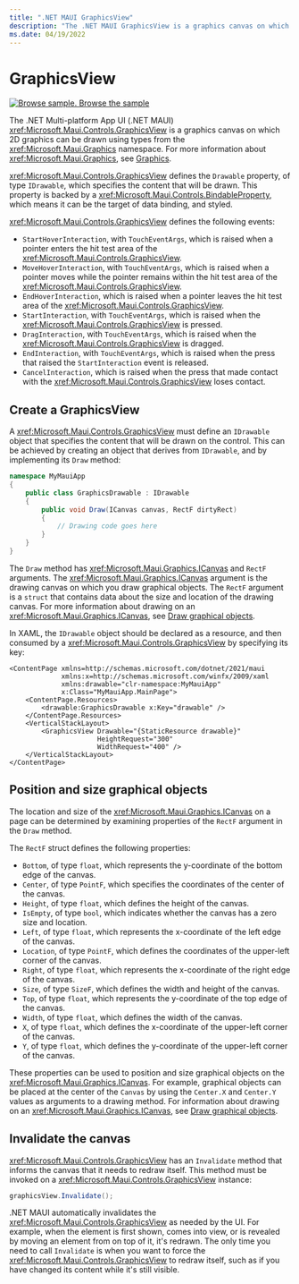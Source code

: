 ```yaml
---
title: ".NET MAUI GraphicsView"
description: "The .NET MAUI GraphicsView is a graphics canvas on which 2D graphics can be drawn using types from the Microsoft.Maui.Graphics namespace."
ms.date: 04/19/2022
---
```


# GraphicsView

[![Browse sample.](~/media/code-sample.png) Browse the sample](/samples/dotnet/maui-samples/userinterface-graphicsview)

The .NET Multi-platform App UI (.NET MAUI) <xref:Microsoft.Maui.Controls.GraphicsView> is a graphics canvas on which 2D graphics can be drawn using types from the <xref:Microsoft.Maui.Graphics> namespace. For more information about <xref:Microsoft.Maui.Graphics>, see [Graphics](~/user-interface/graphics/index.md).

<xref:Microsoft.Maui.Controls.GraphicsView> defines the `Drawable` property, of type `IDrawable`, which specifies the content that will be drawn. This property is backed by a <xref:Microsoft.Maui.Controls.BindableProperty>, which means it can be the target of data binding, and styled.

<xref:Microsoft.Maui.Controls.GraphicsView> defines the following events:

- `StartHoverInteraction`, with `TouchEventArgs`, which is raised when a pointer enters the hit test area of the <xref:Microsoft.Maui.Controls.GraphicsView>.
- `MoveHoverInteraction`, with `TouchEventArgs`, which is raised when a pointer moves while the pointer remains within the hit test area of the <xref:Microsoft.Maui.Controls.GraphicsView>.
- `EndHoverInteraction`, which is raised when a pointer leaves the hit test area of the <xref:Microsoft.Maui.Controls.GraphicsView>.
- `StartInteraction`, with `TouchEventArgs`, which is raised when the <xref:Microsoft.Maui.Controls.GraphicsView> is pressed.
- `DragInteraction`, with `TouchEventArgs`, which is raised when the <xref:Microsoft.Maui.Controls.GraphicsView> is dragged.
- `EndInteraction`, with `TouchEventArgs`, which is raised when the press that raised the `StartInteraction` event is released.
- `CancelInteraction`, which is raised when the press that made contact with the <xref:Microsoft.Maui.Controls.GraphicsView> loses contact.

## Create a GraphicsView

A <xref:Microsoft.Maui.Controls.GraphicsView> must define an `IDrawable` object that specifies the content that will be drawn on the control. This can be achieved by creating an object that derives from `IDrawable`, and by implementing its `Draw` method:

```csharp
namespace MyMauiApp
{
    public class GraphicsDrawable : IDrawable
    {
        public void Draw(ICanvas canvas, RectF dirtyRect)
        {
            // Drawing code goes here
        }      
    }
}
```

The `Draw` method has <xref:Microsoft.Maui.Graphics.ICanvas> and `RectF` arguments. The <xref:Microsoft.Maui.Graphics.ICanvas> argument is the drawing canvas on which you draw graphical objects. The `RectF` argument is a `struct` that contains data about the size and location of the drawing canvas. For more information about drawing on an <xref:Microsoft.Maui.Graphics.ICanvas>, see [Draw graphical objects](~/user-interface/graphics/draw.md).

In XAML, the `IDrawable` object should be declared as a resource, and then consumed by a <xref:Microsoft.Maui.Controls.GraphicsView> by specifying its key:

```xaml
<ContentPage xmlns=http://schemas.microsoft.com/dotnet/2021/maui
             xmlns:x=http://schemas.microsoft.com/winfx/2009/xaml
             xmlns:drawable="clr-namespace:MyMauiApp"
             x:Class="MyMauiApp.MainPage">
    <ContentPage.Resources>
        <drawable:GraphicsDrawable x:Key="drawable" />
    </ContentPage.Resources>
    <VerticalStackLayout>
        <GraphicsView Drawable="{StaticResource drawable}"
                      HeightRequest="300"
                      WidthRequest="400" />
    </VerticalStackLayout>
</ContentPage>
```

## Position and size graphical objects

The location and size of the <xref:Microsoft.Maui.Graphics.ICanvas> on a page can be determined by examining properties of the `RectF` argument in the `Draw` method.

The `RectF` struct defines the following properties:

- `Bottom`, of type `float`, which represents the y-coordinate of the bottom edge of the canvas.
- `Center`, of type `PointF`, which specifies the coordinates of the center of the canvas.
- `Height`, of type `float`, which defines the height of the canvas.
- `IsEmpty`, of type `bool`, which indicates whether the canvas has a zero size and location.
- `Left`, of type `float`, which represents the x-coordinate of the left edge of the canvas.
- `Location`, of type `PointF`, which defines the coordinates of the upper-left corner of the canvas.
- `Right`, of type `float`, which represents the x-coordinate of the right edge of the canvas.
- `Size`, of type `SizeF`, which defines the width and height of the canvas.
- `Top`, of type `float`, which represents the y-coordinate of the top edge of the canvas.
- `Width`, of type `float`, which defines the width of the canvas.
- `X`, of type `float`, which defines the x-coordinate of the upper-left corner of the canvas.
- `Y`, of type `float`, which defines the y-coordinate of the upper-left corner of the canvas.

These properties can be used to position and size graphical objects on the <xref:Microsoft.Maui.Graphics.ICanvas>. For example, graphical objects can be placed at the center of the `Canvas` by using the `Center.X` and `Center.Y` values as arguments to a drawing method. For information about drawing on an <xref:Microsoft.Maui.Graphics.ICanvas>, see [Draw graphical objects](~/user-interface/graphics/draw.md).

## Invalidate the canvas

<xref:Microsoft.Maui.Controls.GraphicsView> has an `Invalidate` method that informs the canvas that it needs to redraw itself. This method must be invoked on a <xref:Microsoft.Maui.Controls.GraphicsView> instance:

```csharp
graphicsView.Invalidate();
```

.NET MAUI automatically invalidates the <xref:Microsoft.Maui.Controls.GraphicsView> as needed by the UI. For example, when the element is first shown, comes into view, or is revealed by moving an element from on top of it, it's redrawn. The only time you need to call `Invalidate` is when you want to force the <xref:Microsoft.Maui.Controls.GraphicsView> to redraw itself, such as if you have changed its content while it's still visible.

<!--
## Convert the drawable to an image

Graphical objects that are drawn on a <xref:Microsoft.Maui.Controls.GraphicsView> can be converted to an image by the `ToImage` method, which is available in the <xref:Microsoft.Maui.Graphics> namespace. This method requires `width` and `height` arguments, of type `float`, that specify the dimensions of the image.

The `ToImage` method operates on an `IDrawable` object, which is exposed by the `GraphicsView.Drawable` property. Therefore, to call the `ToImage` method on a <xref:Microsoft.Maui.Controls.GraphicsView>, the <xref:Microsoft.Maui.Controls.GraphicsView> must be named with the `x:Name` attribute:

```xaml
<GraphicsView x:Name="graphicsView"
              Drawable="{StaticResource drawable}"
              HeightRequest="300"
              WidthRequest="400" />
```

In code, the `Drawable` property of the <xref:Microsoft.Maui.Controls.GraphicsView> object can then be accessed, and the `ToImage` method called:

```csharp
IImage image = graphicsView.Drawable.ToImage(400, 500);
```

For information about image handling in <xref:Microsoft.Maui.Graphics>, see [Images](~/user-interface/graphics/images.md). -->
